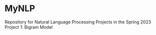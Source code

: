 # MyNLP
Repository for Natural Language Processing Projects in the Spring 2023
Project 1: Bigram Model
